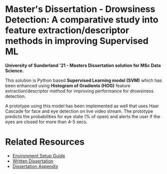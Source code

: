 # Master's Dissertation -  Drowsiness Detection: A comparative study into feature extraction/descriptor methods in improving Supervised ML
**University of Sunderland '21 - Masters Dissertation solution for MSc Data Science.**

This solution is Python based **Supervised Learning model (SVM)** which has been enhanced using **Histogram of Gradients (HOG)** feature extraction/descriptor method for improving performance for drowsiness detection.

A prototype using this model has been implemented as well that uses Haar Cascade for face and eye detection on live video stream. The prototype predicts the probabilities for eye state (% of open) and alerts the user if the eyes are closed for more than 4-5 secs.

# Related Resources

-   [Environment Setup Guide]()
-   [Written Dissertation]()
-   [Dissertation Appendix]()
